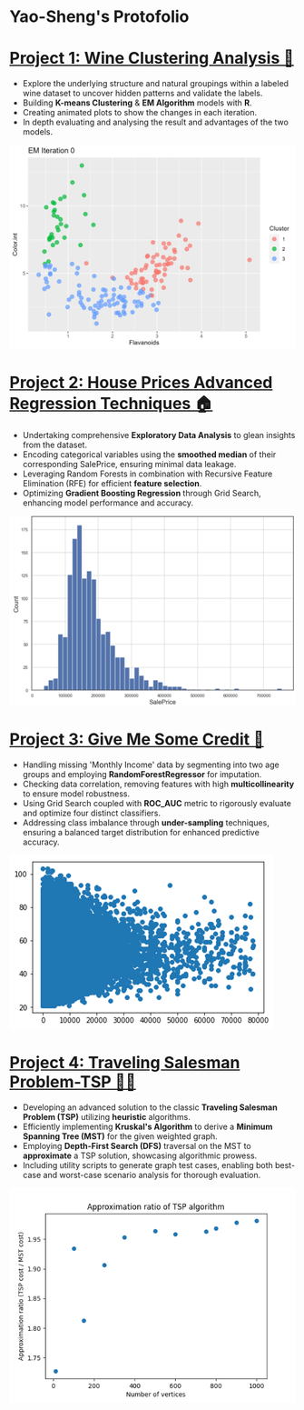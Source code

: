 # Yao-Sheng's Protofolio

# [Project 1: Wine Clustering Analysis 🍷](https://github.com/YaoSheng-Yu/Wine_Cluster_Analysis)

-  Explore the underlying structure and natural groupings within a labeled wine dataset to uncover hidden patterns and validate the labels.
-  Building **K-means Clustering** & **EM Algorithm** models with **R**.
-  Creating animated plots to show the changes in each iteration.
-  In depth evaluating and analysing the result and advantages of the two models.

![K-means GIF](./plots/EM_wine_animation.gif)


# [Project 2: House Prices Advanced Regression Techniques 🏠](https://github.com/YaoSheng-Yu/house-prices-advanced-regression-techniques)

- Undertaking comprehensive **Exploratory Data Analysis** to glean insights from the dataset.
- Encoding categorical variables using the **smoothed median** of their corresponding SalePrice, ensuring minimal data leakage.
- Leveraging Random Forests in combination with Recursive Feature Elimination (RFE) for efficient **feature selection**.
- Optimizing **Gradient Boosting Regression** through Grid Search, enhancing model performance and accuracy.

![Sale Price Distribution](plots/price_dist.png)


# [Project 3: Give Me Some Credit 🏦](https://github.com/YaoSheng-Yu/Give-Me-Some-Credit---predicting-due-delinquency)

- Handling missing 'Monthly Income' data by segmenting into two age groups and employing **RandomForestRegressor** for imputation.
- Checking data correlation, removing features with high **multicollinearity** to ensure model robustness.
- Using Grid Search coupled with **ROC_AUC** metric to rigorously evaluate and optimize four distinct classifiers.
- Addressing class imbalance through **under-sampling** techniques, ensuring a balanced target distribution for enhanced predictive accuracy.

![Age and Income Relationship](plots/age.png)


# [Project 4: Traveling Salesman Problem-TSP 👨‍💼](https://github.com/YaoSheng-Yu/Traveling-Salesman-Problem-TSP)

- Developing an advanced solution to the classic **Traveling Salesman Problem (TSP)** utilizing **heuristic** algorithms.
- Efficiently implementing **Kruskal's Algorithm** to derive a **Minimum Spanning Tree (MST)** for the given weighted graph.
- Employing **Depth-First Search (DFS)** traversal on the MST to **approximate** a TSP solution, showcasing algorithmic prowess.
- Including utility scripts to generate graph test cases, enabling both best-case and worst-case scenario analysis for thorough evaluation.

![ratio_of_TSP.png](plots/ratio_of_TSP.png)

